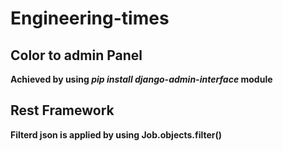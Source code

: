 # Engineering-times
## Color to admin Panel
**Achieved by using _pip install django-admin-interface_ module**

## Rest Framework ##
**Filterd json is applied by using Job.objects.filter()**


